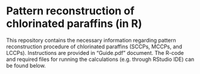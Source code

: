 # Pattern reconstruction of chlorinated paraffins (in R)

This repository contains the necessary information regarding pattern reconstruction procedure of chlorinated paraffins (SCCPs, MCCPs, and LCCPs). 
Instructions are provided in “Guide.pdf” document. The R-code and required files for running the calculations (e.g. through RStudio IDE) can be found below. 

